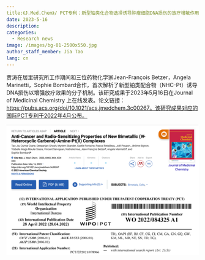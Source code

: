 ```yaml
---
title:《J.Med.Chem》/ PCT专利：新型铂类化合物选择诱导肿瘤细胞DNA损伤的放疗增敏作用（归类：转化研究）
date: 2023-5-16
description: 
categories:
  - Research news
image: /images/bg-01-2500x550.jpg
author_staff_member: Jia Tao
lang: cn
---
```



贾涛在居里研究所工作期间和三位药物化学家Jean-François Betzer，Angela Marinetti，Sophie Bombard合作，首次解析了新型铂类配合物（NHC-Pt）诱导DNA损伤以增强放疗效果的分子机制。该研究成果于2023年5月16日在Journal of Medicinal Chemistry 上在线发表。论文链接：https://pubs.acs.org/doi/10.1021/acs.jmedchem.3c00267。该研究成果对应的国际PCT专利于2022年4月公布。


![](/images/230517.png)

